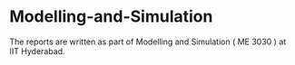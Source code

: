 # Modelling-and-Simulation
The reports are written as part of Modelling and Simulation ( ME 3030 ) at IIT Hyderabad.
